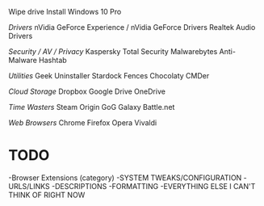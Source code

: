 Wipe drive
Install Windows 10 Pro

*Drivers*
nVidia GeForce Experience / nVidia GeForce Drivers
Realtek Audio Drivers

*Security / AV / Privacy*
Kaspersky Total Security 
Malwarebytes Anti-Malware
Hashtab

*Utilities*
Geek Uninstaller
Stardock Fences
Chocolaty
CMDer

*Cloud Storage*
Dropbox
Google Drive
OneDrive

*Time Wasters*
Steam
Origin
GoG Galaxy
Battle.net

*Web Browsers*
Chrome
Firefox
Opera
Vivaldi

# TODO
-Browser Extensions (category)
-SYSTEM TWEAKS/CONFIGURATION
-URLS/LINKS
-DESCRIPTIONS
-FORMATTING
-EVERYTHING ELSE I CAN'T THINK OF RIGHT NOW
